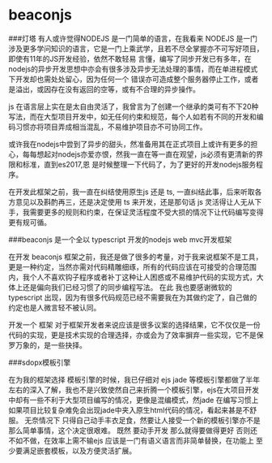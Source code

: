 # beaconjs
###灯塔
有人或许觉得NODEJS 是一门简单的语言，在我看来 NODEJS 是一门涉及更多学问知识的语言，它是一门上乘武学，且若不尽全掌握亦不可写好项目，即使有11年的JS开发经验，依然不敢轻易
言懂，编写了同步开发已有多年，在nodejs的异步开发思想中亦会有很多涉及异步无法处理的事情，而在单进程模式下开发却也需处处留心，因为任何一个
错误亦可造成整个服务器停止工作，或者是溢出，或因存在没有返回的空等，或有不合理的异步操作。

js 在语言层上实在是太自由灵活了，我曾言为了创建一个继承的类可有不下20种写法，而在大型项目开发中，如无任何约束和规范，每个人如若有不同的开发和编码习惯亦将项目弄成相当混乱，不易维护项目亦不可协同工作。

或许我在nodejs中尝到了异步的甜头，然准备用其在正式项目上或许有更多的担心，每每想起对nodejs亦爱亦恨，然我一直在等一直在观望，js必须有更清新的界限和标准，直到es2017,恩 是时候整理一下代码了，为了更好的开发nodejs服务程序。

在开发此框架之前，我一直在纠结使用原生js 还是 ts, 一直纠结此事，后来听取各方意见以及斟酌再三，还是决定使用 ts 来开发，还是那句话 js 灵活得让人无从下手，我需要更多的规则和约束，在保证灵活程度不受大损的情况下让代码编写变得更有规可循。

###beaconjs 是一个全以 typescript 开发的nodejs web mvc开发框架

在开发 beaconjs 框架之前，我还是做了很多的考量，对于我来说框架不是工具，更是一种约定，当然亦需对代码精雕细琢，所有的代码应该在可接受的合理范围内，我个人不喜欢钩子程序或者补丁这种让人困惑或不易维护代码的实现方式，大体上还是偏向我们已经习惯了的同步编程写法。
在此 我也要感谢微软的 typescript 出现，因为有很多代码规范已经不需要我在为其做约定了，自己做的约定也是人微言轻不被认同。

开发一个 框架 对于框架开发者来说应该是很多议案的选择结果，它不仅仅是一份代码的实现，更是技术实现的合理选择，亦或会为了效率摒弃一些实现，它不是保罗万象的，是一些抉择。

###sdopx模板引擎

在为我的框架选择 模板引擎的时候，我已仔细对 ejs jade 等模板引擎都做了半年左右的深入了解，我也不是兴致使然自己来折腾一个模板引擎，ejs在大项目开发中却有一些不利于大型项目编写的情况，更像是混编模式，然jade 在编写习惯上如果项目比较复杂难免会出现jade中夹入原生html代码的情况，看起来甚是不舒服。
无奈情况下 只得自己动手丰衣足食，然要让人接受一个新的模板引擎亦不是那么简单事情，这个决定很艰难。
既然 要动手开发 那么就得要做得更好 否则还不如不做，在效率上需不输ejs 应该是一门有语义语言而非简单替换，在功能上 至少要满足嵌套模板，以及方便灵活扩展。



